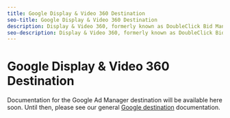 ```yaml
---
title: Google Display & Video 360 Destination
seo-title: Google Display & Video 360 Destination
description: Display & Video 360, formerly known as DoubleClick Bid Manager is a tool used to execute retargeting and audience targeted digital campaigns across Display, Video and Mobile inventory sources.
seo-description: Display & Video 360, formerly known as DoubleClick Bid Manager is a tool used to execute retargeting and audience targeted digital campaigns across Display, Video and Mobile inventory sources. 
---
```


# Google Display & Video 360 Destination

Documentation for the Google Ad Manager destination will be available here soon. Until then, please see our general [Google destination](/help/rtcdp/destinations/google-destination.md) documentation. 